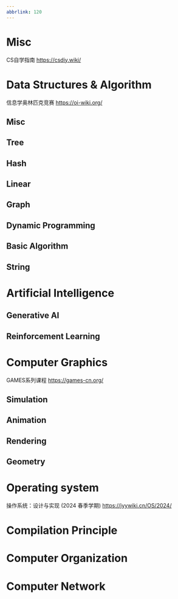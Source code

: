 ```yaml
---
abbrlink: 120
---
```

# Misc
CS自学指南 https://csdiy.wiki/

# Data Structures & Algorithm
信息学奥林匹克竞赛 https://oi-wiki.org/

## Misc

## Tree

## Hash

## Linear

## Graph

## Dynamic Programming

## Basic Algorithm

## String

# Artificial Intelligence

## Generative AI

## Reinforcement Learning

# Computer Graphics
GAMES系列课程 https://games-cn.org/

## Simulation

## Animation

## Rendering

## Geometry

# Operating system
操作系统：设计与实现 (2024 春季学期) https://jyywiki.cn/OS/2024/

# Compilation Principle

# Computer Organization

# Computer Network

